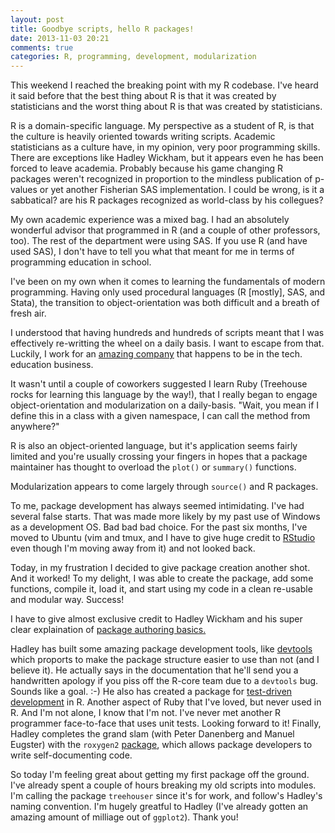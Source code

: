 ```yaml
---
layout: post
title: Goodbye scripts, hello R packages!
date: 2013-11-03 20:21
comments: true
categories: R, programming, development, modularization
---
```



This weekend I reached the breaking point with my R codebase.  I've heard it said before that the best thing about R is that it was created by statisticians and the worst thing about R is that was created by statisticians.

R is a domain-specific language.  My perspective as a student of R, is that the culture is heavily oriented towards writing scripts.  Academic statisticians as a culture have, in my opinion, very poor programming skills.  There are exceptions like Hadley Wickham, but it appears even he has been forced to leave academia.  Probably because his game changing R packages weren't recognized in proportion to the mindless publication of p-values or yet another Fisherian SAS implementation.  I could be wrong, is it a sabbatical? are his R packages recognized as world-class by his collegues?

My own academic experience was a mixed bag.  I had an absolutely wonderful advisor that programmed in R (and a couple of other professors, too).  The rest of the department were using SAS.  If you use R (and have used SAS), I don't have to tell you what that meant for me in terms of programming education in school.

I've been on my own when it comes to learning the fundamentals of modern programming.  Having only used procedural languages (R [mostly], SAS, and Stata), the transition to object-orientation was both difficult and a breath of fresh air.

I understood that having hundreds and hundreds of scripts meant that I was effectively re-writting the wheel on a daily basis.  I want to escape from that. Luckily, I work for an [amazing company](http://teamtreehouse.com) that happens to be in the tech. education business.

It wasn't until a couple of coworkers suggested I learn Ruby (Treehouse rocks for learning this language by the way!), that I really began to engage object-orientation and modularization on a daily-basis.  "Wait, you mean if I define this in a class with a given namespace, I can call the method from anywhere?"

R is also an object-oriented language, but it's application seems fairly limited and you're usually crossing your fingers in hopes that a package maintainer has thought to overload the ``` plot() ``` or ``` summary() ``` functions.

Modularization appears to come largely through ``` source() ``` and R packages.

To me, package development has always seemed intimidating.  I've had several false starts.  That was made more likely by my past use of Windows as a development OS.  Bad bad bad choice.  For the past six months, I've moved to Ubuntu (vim and tmux, and I have to give huge credit to [RStudio](http://www.rstudio.com/) even though I'm moving away from it) and not looked back.

Today, in my frustration I decided to give package creation another shot.  And it worked!  To my delight, I was able to create the package, add some functions, compile it, load it, and start using my code in a clean re-usable and modular way.  Success!

I have to give almost exclusive credit to Hadley Wickham and his super clear explaination of [package authoring basics.](http://adv-r.had.co.nz/Package-basics.html)

Hadley has built some amazing package development tools, like [devtools](https://github.com/hadley/devtools) which proports to make the package structure easier to use than not (and I believe it).  He actually says in the documentation that he'll send you a handwritten apology if you piss off the R-core team due to a ``` devtools ``` bug.  Sounds like a goal. :-)  He also has created a package for [test-driven development](https://github.com/hadley/testthat) in R.  Another aspect of Ruby that I've loved, but never used in R.  And I'm not alone, I know that I'm not.  I've never met another R programmer face-to-face that uses unit tests.  Looking forward to it!  Finally, Hadley completes the grand slam (with Peter Danenberg and Manuel Eugster) with the ``` roxygen2 ``` [package](https://github.com/klutometis/roxygen), which allows package developers to write self-documenting code.

So today I'm feeling great about getting my first package off the ground. I've already spent a couple of hours breaking my old scripts into modules.  I'm calling the package ``` treehouser ``` since it's for work, and follow's Hadley's naming convention.  I'm hugely greatful to Hadley (I've already gotten an amazing amount of milliage out of ``` ggplot2 ```).  Thank you!
